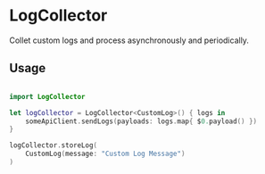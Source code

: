 # LogCollector

Collet custom logs and process asynchronously and periodically.

## Usage

```swift

import LogCollector

let logCollector = LogCollector<CustomLog>() { logs in
    someApiClient.sendLogs(payloads: logs.map{ $0.payload() })
}

logCollector.storeLog(
    CustomLog(message: "Custom Log Message")
)
```
